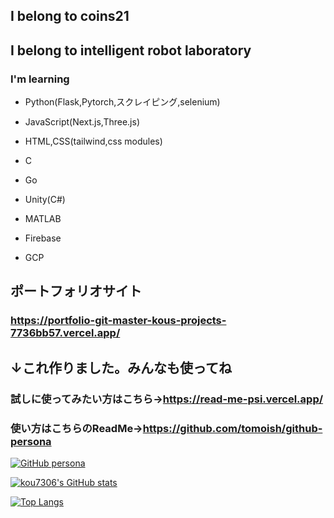 ## I belong to coins21
## I belong to intelligent robot laboratory

###
### I'm learning 
- Python(Flask,Pytorch,スクレイピング,selenium)
- JavaScript(Next.js,Three.js)
- HTML,CSS(tailwind,css modules)
- C
- Go
- Unity(C#)
- MATLAB
- Firebase

- GCP

## ポートフォリオサイト
### https://portfolio-git-master-kous-projects-7736bb57.vercel.app/

  


## ↓これ作りました。みんなも使ってね
### 試しに使ってみたい方はこちら→https://read-me-psi.vercel.app/ 
### 使い方はこちらのReadMe→https://github.com/tomoish/github-persona

[![GitHub persona](https://read-413014.an.r.appspot.com/create?username=kou7306)](https://github.com/kou7306/github-readme-stats)


[![kou7306's GitHub stats](https://github-readme-stats.vercel.app/api?username=kou7306&show_icons=true&theme=radical)](https://github.com/kou7306/github-readme-stats)

[![Top Langs](https://github-readme-stats.vercel.app/api/top-langs/?username=kou7306&theme=vue-dark&show_icons=true&layout=compact)](https://github.com/kou7306/github-readme-stats)

<!--
**kou7306/kou7306** is a ✨ _special_ ✨ repository because its `README.md` (this file) appears on your GitHub profile.

Here are some ideas to get you started:

- 🔭 I’m currently working on ...
- 🌱 I’m currently learning ...
- 👯 I’m looking to collaborate on ...
- 🤔 I’m looking for help with ...
- 💬 Ask me about ...
- 📫 How to reach me: ...
- 😄 Pronouns: ...
- ⚡ Fun fact: ...
-->
